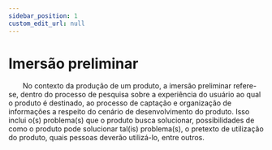 ```yaml
---
sidebar_position: 1
custom_edit_url: null
---
```


# Imersão preliminar

&emsp;&emsp;No contexto da produção de um produto, a imersão preliminar refere-se, dentro do processo de pesquisa sobre a experiência do usuário ao qual o produto é destinado, ao processo de captação e organização de informações a respeito do cenário de desenvolvimento do produto. Isso inclui o(s) problema(s) que o produto busca solucionar, possibilidades de como o produto pode solucionar tal(is) problema(s), o pretexto de utilização do produto, quais pessoas deverão utilizá-lo, entre outros.